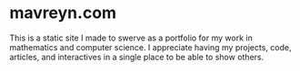 # mavreyn.com

This is a static site I made to swerve as a portfolio for my work in mathematics and computer science. I appreciate having my projects, code, articles, and interactives in a single place to be able to show others.
